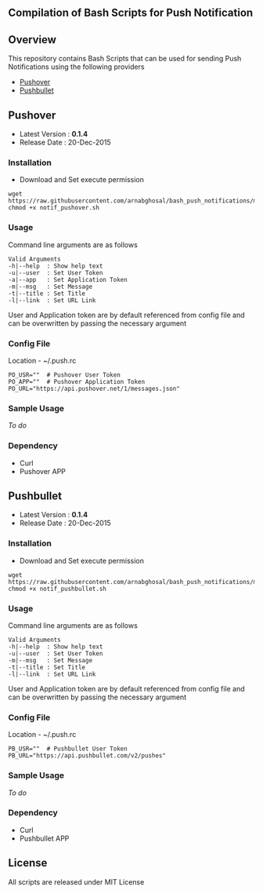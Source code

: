 ## Compilation of Bash Scripts for Push Notification

## Overview
This repository contains Bash Scripts that can be used for sending Push Notifications using the following providers
- [Pushover](https://pushover.net)
- [Pushbullet](https://www.pushbullet.com)

## Pushover
- Latest Version : **0.1.4**
- Release Date : 20-Dec-2015

### Installation
- Download and Set execute permission
```shell
wget https://raw.githubusercontent.com/arnabghosal/bash_push_notifications/master/notif_pushover.sh
chmod +x notif_pushover.sh
```

### Usage
Command line arguments are as follows
```
Valid Arguments
-h|--help  : Show help text
-u|--user  : Set User Token
-a|--app   : Set Application Token
-m|--msg   : Set Message
-t|--title : Set Title
-l|--link  : Set URL Link
```
User and Application token are by default referenced from config file and can be overwritten by passing the necessary argument

### Config File
Location - ~/.push.rc
```shell
PO_USR=""  # Pushover User Token
PO_APP=""  # Pushover Application Token
PO_URL="https://api.pushover.net/1/messages.json"
```

### Sample Usage
_To do_

### Dependency
- Curl
- Pushover APP

## Pushbullet
- Latest Version : **0.1.4**
- Release Date : 20-Dec-2015

### Installation
- Download and Set execute permission
```shell
wget https://raw.githubusercontent.com/arnabghosal/bash_push_notifications/master/notif_pushover.sh
chmod +x notif_pushbullet.sh
```
### Usage
Command line arguments are as follows
```
Valid Arguments
-h|--help  : Show help text
-u|--user  : Set User Token
-m|--msg   : Set Message
-t|--title : Set Title
-l|--link  : Set URL Link
```
User and Application token are by default referenced from config file and can be overwritten by passing the necessary argument

### Config File
Location - ~/.push.rc
```shell
PB_USR=""  # Pushbullet User Token
PB_URL="https://api.pushbullet.com/v2/pushes"
```

### Sample Usage
_To do_

### Dependency
- Curl
- Pushbullet APP

## License
All scripts are released under MIT License
